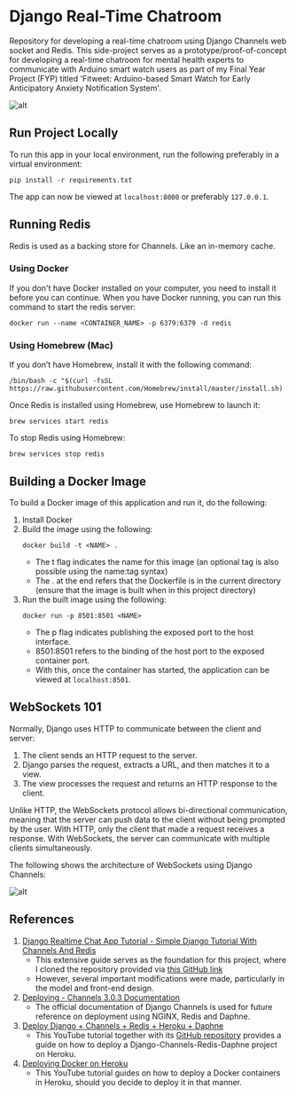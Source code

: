 # Django Real-Time Chatroom
Repository for developing a real-time chatroom using Django Channels web socket and Redis. This side-project serves as a prototype/proof-of-concept for developing a real-time chatroom for mental health experts to communicate with Arduino smart watch users as part of my Final Year Project (FYP) titled 'Fitweet: Arduino-based Smart Watch for Early Anticipatory Anxiety Notification System'.

![alt](https://imgur.com/wMgh8bJ.gif)

## Run Project Locally

To run this app in your local environment, run the following preferably in a virtual environment:

```
pip install -r requirements.txt
```

The app can now be viewed at `localhost:8000` or preferably `127.0.0.1`.

## Running Redis

Redis is used as a backing store for Channels. Like an in-memory cache. 

### Using Docker

If you don't have Docker installed on your computer, you need to install it before you can continue. When you have Docker running, you can run this command to start the redis server:

```
docker run --name <CONTAINER_NAME> -p 6379:6379 -d redis
```

### Using Homebrew (Mac)

If you don’t have Homebrew, install it with the following command:

```
/bin/bash -c "$(curl -fsSL https://raw.githubusercontent.com/Homebrew/install/master/install.sh)
```

Once Redis is installed using Homebrew, use Homebrew to launch it:

```
brew services start redis
```

To stop Redis using Homebrew:

```
brew services stop redis
```

## Building a Docker Image

To build a Docker image of this application and run it, do the following:

1. Install Docker
2. Build the image using the following:
   ```
   docker build -t <NAME> .
   ```
   - The t flag indicates the name for this image (an optional tag is also possible using the name:tag syntax)
   - The . at the end refers that the Dockerfile is in the current directory (ensure that the image is built when in this project directory)
3. Run the built image using the following:
   ```
   docker run -p 8501:8501 <NAME>
   ```
   - The p flag indicates publishing the exposed port to the host interface.
   - 8501:8501 refers to the binding of the host port to the exposed container port.
   - With this, once the container has started, the application can be viewed at `localhost:8501`.


## WebSockets 101

Normally, Django uses HTTP to communicate between the client and server:

1. The client sends an HTTP request to the server.
2. Django parses the request, extracts a URL, and then matches it to a view.
3. The view processes the request and returns an HTTP response to the client.

Unlike HTTP, the WebSockets protocol allows bi-directional communication, meaning that the server can push data to the client without being prompted by the user. With HTTP, only the client that made a request receives a response. With WebSockets, the server can communicate with multiple clients simultaneously. 

The following shows the architecture of WebSockets using Django Channels:


![alt](https://heroku-www-files.s3.amazonaws.com/django-channels/django-wsgi.png)

## References

1. [Django Realtime Chat App Tutorial - Simple Django Tutorial With Channels And Redis](https://codewithstein.com/django-realtime-chat-app-tutorial-simple-django-tutorial-with-channels-and-redis/)
   - This extensive guide serves as the foundation for this project, where I cloned the repository provided via [this GitHub link](https://github.com/SteinOveHelset/chatty)
   - However, several important modifications were made, particularly in the model and front-end design.
2. [Deploying - Channels 3.0.3 Documentation](https://channels.readthedocs.io/en/latest/deploying.html#)
   - The official documentation of Django Channels is used for future reference on deployment using NGINX, Redis and Daphne.
3. [Deploy Django + Channels + Redis + Heroku + Daphne](https://www.youtube.com/watch?v=zizzeE4Obc0)
   - This YouTube tutorial together with its [GitHub repository](https://github.com/veryacademy/YT-Django-Heroku-Deploy-Channels-Daphne) provides a guide on how to deploy a Django-Channels-Redis-Daphne project on Heroku.
4. [Deploying Docker on Heroku](https://www.youtube.com/watch?v=tTwGdUTR5h8)
    - This YouTube tutorial guides on how to deploy a Docker containers in Heroku, should you decide to deploy it in that manner.